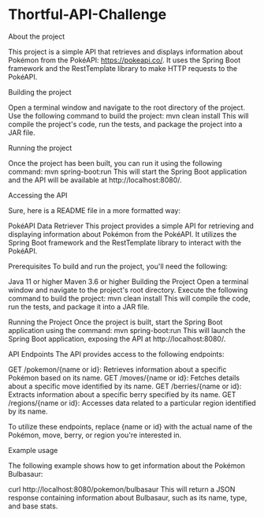 # Thortful-API-Challenge

About the project

This project is a simple API that retrieves and displays information about Pokémon from the PokéAPI: https://pokeapi.co/. It uses the Spring Boot framework and the RestTemplate library to make HTTP requests to the PokéAPI.


Building the project

Open a terminal window and navigate to the root directory of the project.
Use the following command to build the project:
mvn clean install
This will compile the project's code, run the tests, and package the project into a JAR file.

Running the project

Once the project has been built, you can run it using the following command:
mvn spring-boot:run
This will start the Spring Boot application and the API will be available at http://localhost:8080/.

Accessing the API


Sure, here is a README file in a more formatted way:

PokéAPI Data Retriever
This project provides a simple API for retrieving and displaying information about Pokémon from the PokéAPI. It utilizes the Spring Boot framework and the RestTemplate library to interact with the PokéAPI.

Prerequisites
To build and run the project, you'll need the following:

Java 11 or higher
Maven 3.6 or higher
Building the Project
Open a terminal window and navigate to the project's root directory.
Execute the following command to build the project:
mvn clean install
This will compile the code, run the tests, and package it into a JAR file.

Running the Project
Once the project is built, start the Spring Boot application using the command:
mvn spring-boot:run
This will launch the Spring Boot application, exposing the API at http://localhost:8080/.

API Endpoints
The API provides access to the following endpoints:

GET /pokemon/{name or id}: Retrieves information about a specific Pokémon based on its name.
GET /moves/{name or id}: Fetches details about a specific move identified by its name.
GET /berries/{name or id}: Extracts information about a specific berry specified by its name.
GET /regions/{name or id}: Accesses data related to a particular region identified by its name.

To utilize these endpoints, replace {name or id} with the actual name of the Pokémon, move, berry, or region you're interested in.



Example usage

The following example shows how to get information about the Pokémon Bulbasaur:

curl http://localhost:8080/pokemon/bulbasaur
This will return a JSON response containing information about Bulbasaur, such as its name, type, and base stats.
